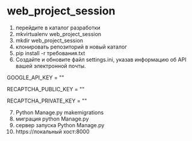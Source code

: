 # web_project_session
1) перейдите в каталог разработки
2) mkvirtualenv web_project_session
3) mkdir web_project_session
4) клонировать репозиторий в новый каталог
5) pip install -r требования.txt
6) Создайте и обновите файл settings.ini, указав информацию об API вашей электронной почты.

GOOGLE_API_KEY = ""

RECAPTCHA_PUBLIC_KEY = ""

RECAPTCHA_PRIVATE_KEY = ""

7) Python Manage.py makemigrations
8) миграция python Manage.py
9) сервер запуска Python Manage.py
10) https://локальный хост:8000


